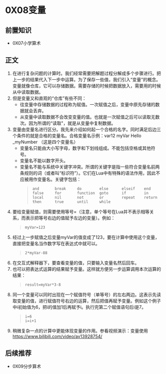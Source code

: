 # 0X08变量
## 前置知识
* 0X07小学算术
## 正文
1. 在进行复杂问题的计算时。我们经常需要把解题过程分解成多个步骤进行。把上一步的结果代入下一步中运算。为了保存一些值，我们引入“变量”的概念。变量就像仓库，它可以存储数据。需要存储的时候把数据放入，需要用的时候从中读取数据。
2. 但是变量又和直观的“仓库”有些不同：
    * 往变量中存储数据的过程称为赋值。一次赋值之后，变量中原先存储的数据就会丢弃。
    * 从变量中读取数据不会改变变量的值。也就是一次赋值之后可以读取无数次。因为所谓的“读取"，就是从变量中复制数据。
3. 变量由变量名进行区分。我先来介绍如何起一个合格的名字。同时满足后边三个条件的就是合格的变量名。合格变量名示例：var12 myVar Hello _myNumber （这是四个变量名）
    * 变量名只能由大小写字母，数字和下划线组成。不能包括空格或其他符号。
    * 变量名不能以数字开头。
    * 变量名不能与系统中关键字冲突。所谓的关键字是指一些符合变量名前两条规则的词（或者叫“标识符”）。它们在Lua中有特殊的语法作用，因此不应被用作变量名。关键字包括：
        >```
        >and       break     do        else      elseif    end
        >false     for       function  goto      if        in
        >local     nil       not       or        repeat    return
        >then      true      until     while
        >```
4. 要给变量赋值，则需要使用等号=（注意，单个等号在Lua并不表示相等关系，而表示把等号右边的值赋予左边的变量）。例如：
    >```
    >myVar=123
    >```
5. 经过上一步赋值之后变量myVar的值变成了123，要在计算中使用这个变量，直接把变量名当作数字写在表达式中就可以。
    >```
    >2*myVar-88
    >```
6. 在交互式解释器下，要查看变量的值，只要输入变量名然后回车。
7. 也可以把表达式运算的结果赋予变量。这样就方便另一步运算调用本次运算的结果：
    >```
    >result=myVar*3-8
    >```
8. 同一个变量可以同时出现在一个赋值符号（单等号）的左右两边。这表示先读取变量的值，进行赋值符号右边的运算，然后把值再赋予变量。例如这个例子中i初始值为6，把i的值加1后再赋予i。执行完第二个赋值语句后i是7。
    >```
    >i=6
    >i=i+1
    >```
9. 稍微复杂一点的计算中更能体现变量的作用。参看视频演示：变量使用 <https://www.bilibili.com/video/av13928754/>
## 后续推荐
* 0X09分步算术
